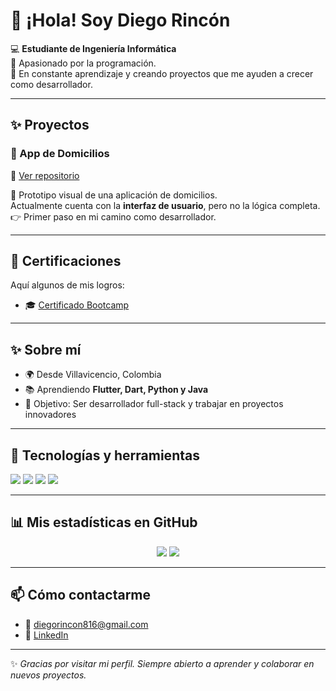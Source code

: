 # 👋 ¡Hola! Soy Diego Rincón  

💻 **Estudiante de Ingeniería Informática**  
📱 Apasionado por la programación.  
🚀 En constante aprendizaje y creando proyectos que me ayuden a crecer como desarrollador.  

---

## ✨ Proyectos

### 🛵 App de Domicilios  
📍 [Ver repositorio](https://github.com/diegorincon2613/app_domicilios)  

📱 Prototipo visual de una aplicación de domicilios.  
Actualmente cuenta con la **interfaz de usuario**, pero no la lógica completa.  
👉 Primer paso en mi camino como desarrollador.  

---

## 📜 Certificaciones  

Aquí algunos de mis logros:  

- 🎓 [Certificado Bootcamp](./certificados/CERTIFICADO_BOOTCAMP.pdf)

---

## ✨ Sobre mí
- 🌍 Desde Villavicencio, Colombia  
- 📚 Aprendiendo **Flutter, Dart, Python y Java**  
- 🎯 Objetivo: Ser desarrollador full-stack y trabajar en proyectos innovadores  

---

## 🚀 Tecnologías y herramientas
<p align="left">
  <img src="https://img.shields.io/badge/HTML5-E34F26?style=for-the-badge&logo=html5&logoColor=white"/>
  <img src="https://img.shields.io/badge/CSS3-1572B6?style=for-the-badge&logo=css3&logoColor=white"/>
  <img src="https://img.shields.io/badge/JavaScript-F7DF1E?style=for-the-badge&logo=javascript&logoColor=black"/>
  <img src="https://img.shields.io/badge/Bootstrap-7952B3?style=for-the-badge&logo=bootstrap&logoColor=white"/>
</p>

---

## 📊 Mis estadísticas en GitHub
<p align="center">
  <img src="https://github-readme-stats.vercel.app/api?username=diegorincon2613&show_icons=true&theme=tokyonight"/>
  <img src="https://github-readme-stats.vercel.app/api/top-langs/?username=diegorincon2613&layout=compact&theme=tokyonight"/>
</p>

---

## 📫 Cómo contactarme
- 📧 [diegorincon816@gmail.com](mailto:diegorincon816@gmail.com)  
- 💼 [LinkedIn](https://www.linkedin.com/in/diego-rincon-876600242/)  

---

✨ *Gracias por visitar mi perfil. Siempre abierto a aprender y colaborar en nuevos proyectos.*  
